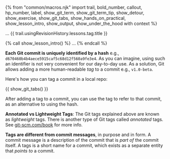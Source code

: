 {% from "common/macros.njk" import trail, bold_number, callout, hp_number, label, show_git_term, show_git_term_tip, show_detour, show_exercise, show_git_tabs, show_hands_on_practical, show_lesson_intro, show_output, show_under_the_hood with context %}

<span id="prereqs"></span>
<span id="outcomes">...</span>
<span id="title">{{ trail.usingRevisionHistory.lessons.tag.title }}</span>

<div id="body">
{% call show_lesson_intro() %}
...
{% endcall %}


**Each Git commit is uniquely identified by a hash** e.g., `d670460b4b4aece5915caf5c68d12f560a9fe3e4`. As you can imagine, using such an identifier is not very convenient for our day-to-day use. As a solution, Git allows adding a more human-readable _tag_ to a commit e.g., `v1.0-beta`.

Here's how you can tag a commit in a local repo:

{{ show_git_tabs() }}

After adding a tag to a commit, you can use the tag to refer to that commit, as an alternative to using the hash.

<box type="info" seamless>

**Annotated vs Lightweight Tags**: The Git tags explained above are known as _lightweight_ tags. There is another type of Git tags called _annotated_ tags. See [git-scm.com/book](https://git-scm.com/book/en/v2/Git-Basics-Tagging) for more info.
</box>
<box type="warning" seamless>

**Tags are different from commit messages**, in purpose and in form. A commit message is a description of the commit that is _part of_ the commit itself. A tags is a short name for a commit, which exists as a separate entity that _points to_ a commit.
</box>
</div>

<div id="extras">
</div>
